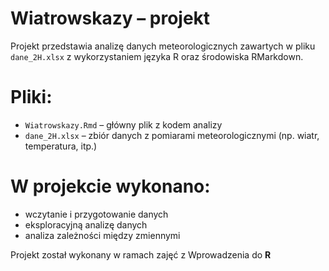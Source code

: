 # Wiatrowskazy – projekt 

Projekt przedstawia analizę danych meteorologicznych zawartych w pliku `dane_2H.xlsx` z wykorzystaniem języka R oraz środowiska RMarkdown.

# Pliki:
- `Wiatrowskazy.Rmd` – główny plik z kodem analizy
- `dane_2H.xlsx` – zbiór danych z pomiarami meteorologicznymi (np. wiatr, temperatura, itp.)

# W projekcie wykonano:
- wczytanie i przygotowanie danych
- eksploracyjną analizę danych
- analiza zależności między zmiennymi

Projekt został wykonany w ramach zajęć z Wprowadzenia do **R**
